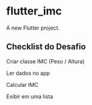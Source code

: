 # flutter_imc

A new Flutter project.

## Checklist do Desafio
Criar classe IMC (Peso / Altura)​

Ler dados no app​

Calcular IMC ​

Exibir em uma lista
